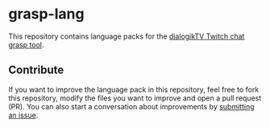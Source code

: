 # grasp-lang

This repository contains language packs for the [dialogikTV Twitch chat grasp tool](https://github.com/dialogik-tv/grasp).

## Contribute

If you want to improve the language pack in this repository, feel free to fork this repository, modify the files you want to improve and open a pull request (PR). You can also start a conversation about improvements by [submitting an issue](https://github.com/dialogik-tv/grasp-lang/issues/new).